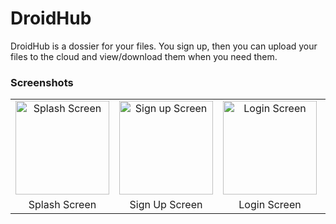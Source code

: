 # DroidHub
DroidHub is a dossier for your files. You sign up, then you can upload your files to the cloud and view/download them when you need them.

### Screenshots
| | | | | | 
| :---: | :---: | :---: | :---: | :---: |
| <img src="https://user-images.githubusercontent.com/52785343/103160958-8f266480-47db-11eb-962a-213d0c759ff4.png" alt="Splash Screen" width="150"> | <img src="https://user-images.githubusercontent.com/52785343/103160960-9483af00-47db-11eb-93fd-b6e21b7832eb.png" alt="Sign up Screen" width="150"> | <img src="https://user-images.githubusercontent.com/52785343/103160961-98afcc80-47db-11eb-8709-1700431e7179.png" alt="Login Screen" width="150"> | <img src="https://user-images.githubusercontent.com/52785343/103160963-9cdbea00-47db-11eb-8775-705103b611a0.png" alt="Files Screen" width="150"> | <img src="https://user-images.githubusercontent.com/52785343/103160966-a1a09e00-47db-11eb-91ae-9beddc11f55b.png" alt="Upload Screen" width="150"> |
| Splash Screen | Sign Up Screen | Login Screen | Files Screen | Upload Screen |
